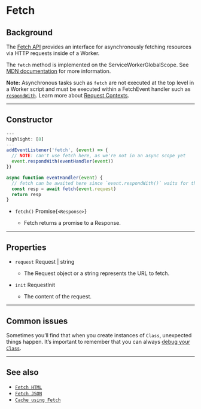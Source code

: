 # Fetch

## Background

The [Fetch API](https://developer.mozilla.org/en-US/docs/Web/API/Fetch_API) provides an interface for asynchronously fetching resources via HTTP requests inside of a Worker.

The `fetch` method is implemented on the ServiceWorkerGlobalScope. See [MDN documentation](https://developer.mozilla.org/en-US/docs/Web/API/WindowOrWorkerGlobalScope/fetch) for more information.

<Aside>

<!-- TODO(soon): Broken link. -->
__Note:__ Asynchronous tasks such as `fetch` are not executed at the top level in a Worker script and must be executed within a FetchEvent handler such as [`respondWith`](/reference/runtime-apis/fetch-event#methods). Learn more about [Request Contexts](/about/tips/request-context).

</Aside>

--------------------------------

## Constructor
<!-- This code example needs more work -->
```js
---
highlight: [8]
---
addEventListener('fetch', (event) => {
  // NOTE: can't use fetch here, as we're not in an async scope yet
  event.respondWith(eventHandler(event))
})

async function eventHandler(event) {
  // fetch can be awaited here since `event.respondWith()` waits for the Promise it receives to settle
  const resp = await fetch(event.request)
  return resp
}
```

<!-- Where do we have the return type in this format? -->
<Definitions>

- <Code>fetch()</Code> <TypeLink href="/reference/runtime-apis/response">Promise{`<Response>`}</TypeLink>

  - Fetch returns a promise to a Response.

</Definitions>

--------------------------------

## Properties

<Definitions>

- `request` <TypeLink href="/reference/runtime-apis/request">Request</TypeLink> | <Type>string</Type>
  - The <TypeLink href="/reference/runtime-apis/request">Request</TypeLink> object or a string represents the URL to fetch.

- `init` <TypeLink href="/reference/runtime-apis/request#requestinit">RequestInit</TypeLink>
  - The content of the request.

</Definitions>

--------------------------------

## Common issues

Sometimes you’ll find that when you create instances of `Class`, unexpected things happen. It’s important to remember that you can always [debug your `Class`](#learning-page-about-debugging).

--------------------------------

## See also

- [`Fetch HTML`](/examples)
- [`Fetch JSON`](/examples)
- [`Cache using Fetch`](/examples)